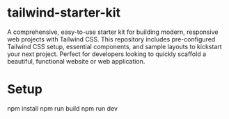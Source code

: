# tailwind-starter-kit
A comprehensive, easy-to-use starter kit for building modern, responsive web projects with Tailwind CSS. This repository includes pre-configured Tailwind CSS setup, essential components, and sample layouts to kickstart your next project. Perfect for developers looking to quickly scaffold a beautiful, functional website or web application.

# Setup
npm install
npm run build
npm run dev


